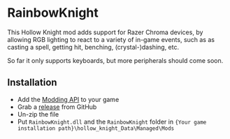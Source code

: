 # RainbowKnight

This Hollow Knight mod adds support for Razer Chroma devices, by allowing RGB lighting to react to a variety of in-game events, such as as casting a spell, getting hit, benching, (crystal-)dashing, etc.

So far it only supports keyboards, but more peripherals should come soon.

## Installation

- Add the [Modding API](https://steamcommunity.com/sharedfiles/filedetails/?id=2301964840) to your game
- Grab a [release](https://github.com/Webcretaire/HollowKnight.RainbowKnight/releases) from GitHub
- Un-zip the file
- Put `RainbowKnight.dll` and the `RainbowKnight` folder in `{Your game installation path}\hollow_knight_Data\Managed\Mods`